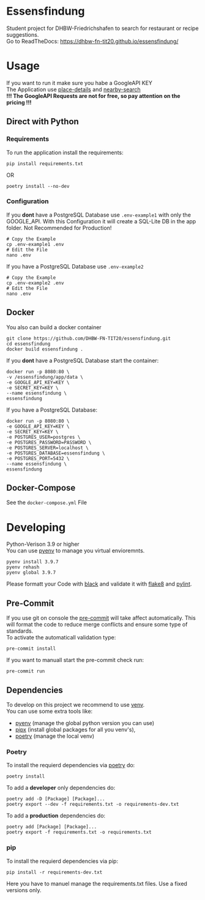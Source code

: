 # Essensfindung
Student project for DHBW-Friedrichshafen to search for restaurant or recipe suggestions.<br>
Go to ReadTheDocs: https://dhbw-fn-tit20.github.io/essensfindung/

# Usage
If you want to run it make sure you habe a GoogleAPI KEY<br>
The Application use [place-details](https://developers.google.com/maps/billing-and-pricing/pricing#places-details) and [nearby-search](https://developers.google.com/maps/billing-and-pricing/pricing#nearby-search)<br>
**!!! The GoogleAPI Requests are not for free, so pay attention on the pricing !!!**
## Direct with Python
### Requirements
To run the application install the requirements:
```console
pip install requirements.txt
```
OR
```console
poetry install --no-dev
```

### Configuration
If you **dont** have a PostgreSQL Database use `.env-example1` with only the GOOGLE_API. With this Configuration it will create a SQL-Lite DB in the app folder. Not Recommended for Production!
```console
# Copy the Example
cp .env-example1 .env
# Edit the File
nano .env
```

If you have a PostgreSQL Database use `.env-example2`
```console
# Copy the Example
cp .env-example2 .env
# Edit the File
nano .env
```

## Docker
You also can build a docker container
```console
git clone https://github.com/DHBW-FN-TIT20/essensfindung.git
cd essensfindung
docker build essensfindung .
```
If you **dont** have a PostgreSQL Database start the container:
```console
docker run -p 8080:80 \
-v /essensfindung/app/data \
-e GOOGLE_API_KEY=KEY \
-e SECRET_KEY=KEY \
--name essensfindung \
essensfindung
```

If you have a PostgreSQL Database:
```console
docker run -p 8080:80 \
-e GOOGLE_API_KEY=KEY \
-e SECRET_KEY=KEY \
-e POSTGRES_USER=postgres \
-e POSTGRES_PASSWORD=PASSWORD \
-e POSTGRES_SERVER=localhost \
-e POSTGRES_DATABASE=essensfindung \
-e POSTGRES_PORT=5432 \
--name essensfindung \
essensfindung
```

## Docker-Compose
See the `docker-compose.yml` File
# Developing
Python-Verison 3.9 or higher<br>
You can use [pyenv](https://github.com/pyenv/pyenv) to manage you virtual envioremnts.
```console
pyenv install 3.9.7
pyenv rehash
pyenv global 3.9.7
```

Please formatt your Code with [black](https://github.com/psf/black) and validate it with [flake8](https://pypi.org/project/flake8/) and [pylint](https://pypi.org/project/pylint/).

## Pre-Commit
If you use git on console the [pre-commit](https://pre-commit.com) will take affect automatically. This will format the code to reduce merge conflicts and ensure some type of standards.<br>
To activate the automaticall validation type:
```console
pre-commit install
```
If you want to manuall start the pre-commit check run:
```console
pre-commit run
```


## Dependencies
To develop on this project we recommend to use [venv](https://docs.python.org/3/library/venv.html).<br>
You can use some extra tools like:
- [pyenv](https://github.com/pyenv/pyenv) (manage the global python version you can use)
- [pipx](https://github.com/pypa/pipx) (install global packages for all you venv's), 
- [poetry](https://python-poetry.org) (manage the local venv)
### Poetry
To install the requierd dependencies via [poetry](https://python-poetry.org) do:
```console
poetry install
```
To add a **developer** only dependencies do:
```console
poetry add -D [Package] [Package]...
poetry export --dev -f requirements.txt -o requirements-dev.txt
```
To add a **production** dependencies do:
```console
poetry add [Package] [Package]...
poetry export -f requirements.txt -o requirements.txt
```

### pip 
To install the requierd dependencies via pip:
```console
pip install -r requirements-dev.txt
```
Here you have to manuel manage the requirements.txt files. Use a fixed versions only.
